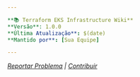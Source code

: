 ```yaml
---

**📚 Terraform EKS Infrastructure Wiki**  
**Versão**: 1.0.0  
**Última Atualização**: $(date)  
**Mantido por**: [Sua Equipe]

---
```

*[Reportar Problema](https://github.com/$GITHUB_USER/$REPO_NAME/issues) | [Contribuir](https://github.com/$GITHUB_USER/$REPO_NAME/pulls)*
